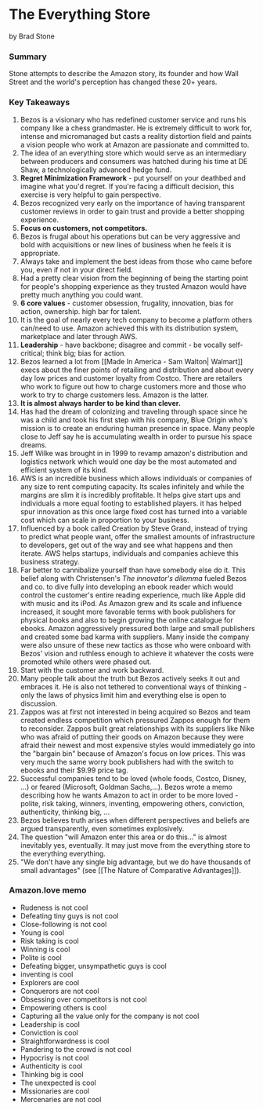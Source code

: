 # The Everything Store

by Brad Stone

### Summary

Stone attempts to describe the Amazon story, its founder and how Wall Street and the world's perception has changed these 20+ years.

### Key Takeaways
1. Bezos is a visionary who has redefined customer service and runs his company like a chess grandmaster. He is extremely difficult to work for, intense and micromanaged but casts a reality distortion field and paints a vision people who work at Amazon are passionate and committed to.
2. The idea of an everything store which would serve as an intermediary between producers and consumers was hatched during his time at DE Shaw, a technologically advanced hedge fund.
3. **Regret Minimization Framework** - put yourself on your deathbed and imagine what you'd regret. If you're facing a difficult decision, this exercise is very helpful to gain perspective.
4. Bezos recognized very early on the importance of having transparent customer reviews in order to gain trust and provide a better shopping experience.
5. **Focus on customers, not competitors.**
6. Bezos is frugal about his operations but can be very aggressive and bold with acquisitions or new lines of business when he feels it is appropriate.
7. Always take and implement the best ideas from those who came before you, even if not in your direct field.
8. Had a pretty clear vision from the beginning of being the starting point for people's shopping experience as they trusted Amazon would have pretty much anything you could want.
9. **6 core values** - customer obsession, frugality, innovation, bias for action, ownership. high bar for talent.
10. It is the goal of nearly every tech company to become a platform others can/need to use. Amazon achieved this with its distribution system, marketplace and later through AWS.
11. **Leadership** - have backbone; disagree and commit - be vocally self-critical; think big; bias for action.
12. Bezos learned a lot from [[Made In America - Sam Walton| Walmart]]  execs about the finer points of retailing and distribution and about every day low prices and customer loyalty from Costco. There are retailers who work to figure out how to charge customers more and those who work to try to charge customers less. Amazon is the latter.
13. **It is almost always harder to be kind than clever.**
14. Has had the dream of colonizing and traveling through space since he was a child and took his first step with his company, Blue Origin who's mission is to create an enduring human presence in space. Many people close to Jeff say he is accumulating wealth in order to pursue his space dreams.
15. Jeff Wilke was brought in in 1999 to revamp amazon's distribution and logistics network which would one day be the most automated and efficient system of its kind.
16. AWS is an incredible business which allows individuals or companies of any size to rent computing capacity. Its scales infinitely and while the margins are slim it is incredibly profitable. It helps give start ups and individuals a more equal footing to established players. it has helped spur innovation as this once large fixed cost has turned into a variable cost which can scale in proportion to your business.
17. Influenced by a book called Creation by Steve Grand, instead of trying to predict what people want, offer the smallest amounts of infrastructure to developers, get out of the way and see what happens and then iterate. AWS helps startups, individuals and companies achieve this business strategy.
18. Far better to cannibalize yourself than have somebody else do it. This belief along with Christensen's *The innovator's dilemma* fueled Bezos and co. to dive fully into developing an ebook reader which would control the customer's entire reading experience, much like Apple did with music and its iPod. As Amazon grew and its scale and influence increased, it sought more favorable terms with book publishers for physical books and also to begin growing the online catalogue for ebooks. Amazon aggressively pressured both large and small publishers and created some bad karma with suppliers. Many inside the company were also unsure of these new tactics as those who were onboard with Bezos' vision and ruthless enough to achieve it whatever the costs were promoted while others were phased out.
19. Start with the customer and work backward.
20. Many people talk about the truth but Bezos actively seeks it out and embraces it. He is also not tethered to conventional ways of thinking - only the laws of physics limit him and everything else is open to discussion.
21. Zappos was at first not interested in being acquired so Bezos and team created endless competition which pressured Zappos enough for them to reconsider. Zappos built great relationships with its suppliers like Nike who was afraid of putting their goods on Amazon because they were afraid their newest and most expensive styles would immediately go into the "bargain bin" because of Amazon's focus on low prices. This was very much the same worry book publishers had with the switch to ebooks and their $9.99 price tag.
22. Successful companies tend to be loved (whole foods, Costco, Disney, ...) or feared (Microsoft, Goldman Sachs,...). Bezos wrote a memo describing how he wants Amazon to act in order to be more loved - polite, risk taking, winners, inventing, empowering others, conviction, authenticity, thinking big, ...
23. Bezos believes truth arises when different perspectives and beliefs are argued transparently, even sometimes explosively.
24. The question "will Amazon enter this area or do this..." is almost inevitably yes, eventually. It may just move from the everything store to the everything everything.
25. "We don't have any single big advantage, but we do have thousands of small advantages" (see [[The Nature of Comparative Advantages]]).





### Amazon.love memo
- Rudeness is not cool
- Defeating tiny guys is not cool
- Close-following is not cool
- Young is cool
- Risk taking is cool
- Winning is cool
- Polite is cool
- Defeating bigger, unsympathetic guys is cool
- inventing is cool
- Explorers are cool
- Conquerors are not cool
- Obsessing over competitors is not cool
- Empowering others is cool
- Capturing all the value only for the company is not cool
- Leadership is cool
- Conviction is cool
- Straightforwardness is cool
- Pandering to the crowd is not cool
- Hypocrisy is not cool
- Authenticity is cool
- Thinking big is cool
- The unexpected is cool
- Missionaries are cool
- Mercenaries are not cool